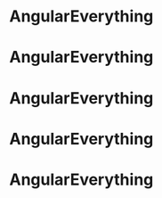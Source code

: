 # AngularEverything
# AngularEverything
# AngularEverything
# AngularEverything
# AngularEverything
